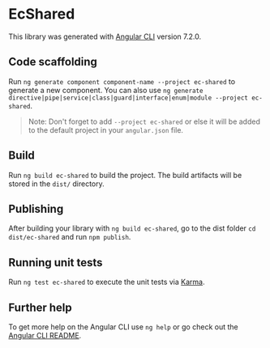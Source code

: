 # EcShared

This library was generated with [Angular CLI](https://github.com/angular/angular-cli) version 7.2.0.

## Code scaffolding

Run `ng generate component component-name --project ec-shared` to generate a new component. You can also use `ng generate directive|pipe|service|class|guard|interface|enum|module --project ec-shared`.
> Note: Don't forget to add `--project ec-shared` or else it will be added to the default project in your `angular.json` file. 

## Build

Run `ng build ec-shared` to build the project. The build artifacts will be stored in the `dist/` directory.

## Publishing

After building your library with `ng build ec-shared`, go to the dist folder `cd dist/ec-shared` and run `npm publish`.

## Running unit tests

Run `ng test ec-shared` to execute the unit tests via [Karma](https://karma-runner.github.io).

## Further help

To get more help on the Angular CLI use `ng help` or go check out the [Angular CLI README](https://github.com/angular/angular-cli/blob/master/README.md).
